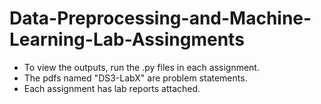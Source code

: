 # Data-Preprocessing-and-Machine-Learning-Lab-Assingments
* To view the outputs, run the .py files in each assignment.
* The pdfs named "DS3-LabX" are problem statements.
* Each assignment has lab reports attached.
